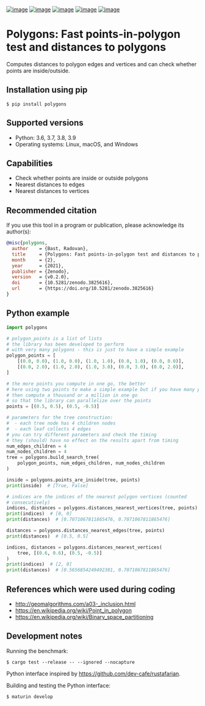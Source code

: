 [![image](https://github.com/bast/polygons/workflows/Test/badge.svg)](https://github.com/bast/polygons/actions)
[![image](https://img.shields.io/badge/license-%20GPL-blue.svg)](LICENSE)
[![image](https://img.shields.io/crates/v/polygons.svg)](https://crates.io/crates/polygons)
[![image](https://badge.fury.io/py/polygons.svg)](https://badge.fury.io/py/polygons)
[![image](https://zenodo.org/badge/DOI/10.5281/zenodo.3825616.svg)](https://doi.org/10.5281/zenodo.3825616)


# Polygons: Fast points-in-polygon test and distances to polygons

Computes distances to polygon edges and vertices and can check whether
points are inside/outside.


## Installation using pip

```
$ pip install polygons
```

## Supported versions

- Python: 3.6, 3.7, 3.8, 3.9
- Operating systems: Linux, macOS, and Windows


## Capabilities

- Check whether points are inside or outside polygons
- Nearest distances to edges
- Nearest distances to vertices


## Recommended citation

If you use this tool in a program or publication, please acknowledge its
author(s):

```bibtex
@misc{polygons,
  author    = {Bast, Radovan},
  title     = {Polygons: Fast points-in-polygon test and distances to polygons},
  month     = {2},
  year      = {2021},
  publisher = {Zenodo},
  version   = {v0.2.0},
  doi       = {10.5281/zenodo.3825616},
  url       = {https://doi.org/10.5281/zenodo.3825616}
}
```


## Python example

```python
import polygons

# polygon_points is a list of lists
# the library has been developed to perform
# with very many polygons - this is just to have a simple example
polygon_points = [
    [(0.0, 0.0), (1.0, 0.0), (1.0, 1.0), (0.0, 1.0), (0.0, 0.0)],
    [(0.0, 2.0), (1.0, 2.0), (1.0, 3.0), (0.0, 3.0), (0.0, 2.0)],
]

# the more points you compute in one go, the better
# here using two points to make a simple example but if you have many points
# then compute a thousand or a million in one go
# so that the library can parallelize over the points
points = [(0.5, 0.5), (0.5, -0.5)]

# parameters for the tree construction:
#  - each tree node has 4 children nodes
#  - each leaf collects 4 edges
# you can try different parameters and check the timing
# they (should) have no effect on the results apart from timing
num_edges_children = 4
num_nodes_children = 4
tree = polygons.build_search_tree(
    polygon_points, num_edges_children, num_nodes_children
)

inside = polygons.points_are_inside(tree, points)
print(inside)  # [True, False]

# indices are the indices of the nearest polygon vertices (counted
# consecutively)
indices, distances = polygons.distances_nearest_vertices(tree, points)
print(indices)  # [0, 0]
print(distances)  # [0.7071067811865476, 0.7071067811865476]

distances = polygons.distances_nearest_edges(tree, points)
print(distances)  # [0.5, 0.5]

indices, distances = polygons.distances_nearest_vertices(
    tree, [(0.6, 0.6), (0.5, -0.5)]
)
print(indices)  # [2, 0]
print(distances)  # [0.5656854249492381, 0.7071067811865476]
```

## References which were used during coding

- http://geomalgorithms.com/a03-_inclusion.html
- https://en.wikipedia.org/wiki/Point_in_polygon
- https://en.wikipedia.org/wiki/Binary_space_partitioning


## Development notes

Running the benchmark:
```
$ cargo test --release -- --ignored --nocapture
```

Python interface inspired by https://github.com/dev-cafe/rustafarian.

Building and testing the Python interface:
```
$ maturin develop
```
